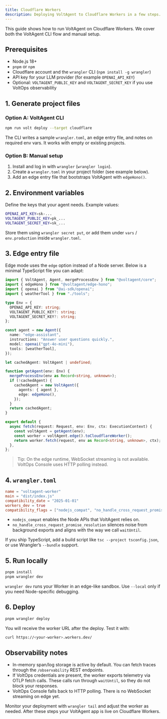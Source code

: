 ```yaml
---
title: Cloudflare Workers
description: Deploying VoltAgent to Cloudflare Workers in a few steps.
---
```


This guide shows how to run VoltAgent on Cloudflare Workers. We cover both the VoltAgent CLI flow and manual setup.

## Prerequisites

- Node.js 18+
- `pnpm` or `npm`
- Cloudflare account and the `wrangler` CLI (`npm install -g wrangler`)
- API key for your LLM provider (for example `OPENAI_API_KEY`)
- Optional: `VOLTAGENT_PUBLIC_KEY` and `VOLTAGENT_SECRET_KEY` if you use VoltOps observability

## 1. Generate project files

### Option A: VoltAgent CLI

```bash
npm run volt deploy --target cloudflare
```

The CLI writes a sample `wrangler.toml`, an edge entry file, and notes on required env vars. It works with empty or existing projects.

### Option B: Manual setup

1. Install and log in with `wrangler` (`wrangler login`).
2. Create a `wrangler.toml` in your project folder (see example below).
3. Add an edge entry file that bootstraps VoltAgent with `edgeHono()`.

## 2. Environment variables

Define the keys that your agent needs. Example values:

```bash
OPENAI_API_KEY=sk-...
VOLTAGENT_PUBLIC_KEY=pk_...
VOLTAGENT_SECRET_KEY=sk_...
```

Store them using `wrangler secret put`, or add them under `vars` / `env.production` inside `wrangler.toml`.

## 3. Edge entry file

Edge mode uses the `edge` option instead of a Node server. Below is a minimal TypeScript file you can adapt:

```ts title="src/index.ts"
import { VoltAgent, Agent, mergeProcessEnv } from "@voltagent/core";
import { edgeHono } from "@voltagent/edge-hono";
import { openai } from "@ai-sdk/openai";
import { weatherTool } from "./tools";

type Env = {
  OPENAI_API_KEY: string;
  VOLTAGENT_PUBLIC_KEY?: string;
  VOLTAGENT_SECRET_KEY?: string;
};

const agent = new Agent({
  name: "edge-assistant",
  instructions: "Answer user questions quickly.",
  model: openai("gpt-4o-mini"),
  tools: [weatherTool],
});

let cachedAgent: VoltAgent | undefined;

function getAgent(env: Env) {
  mergeProcessEnv(env as Record<string, unknown>);
  if (!cachedAgent) {
    cachedAgent = new VoltAgent({
      agents: { agent },
      edge: edgeHono(),
    });
  }
  return cachedAgent;
}

export default {
  async fetch(request: Request, env: Env, ctx: ExecutionContext) {
    const voltAgent = getAgent(env);
    const worker = voltAgent.edge().toCloudflareWorker();
    return worker.fetch(request, env as Record<string, unknown>, ctx);
  },
};
```

> Tip: On the edge runtime, WebSocket streaming is not available. VoltOps Console uses HTTP polling instead.

## 4. `wrangler.toml`

```toml
name = "voltagent-worker"
main = "dist/index.js"
compatibility_date = "2025-01-01"
workers_dev = true
compatibility_flags = ["nodejs_compat", "no_handle_cross_request_promise_resolution"]
```

- `nodejs_compat` enables the Node APIs that VoltAgent relies on.
- `no_handle_cross_request_promise_resolution` silences noise from background exports and aligns with the way we call `waitUntil`.

If you ship TypeScript, add a build script like `tsc --project tsconfig.json`, or use Wrangler’s `--bundle` support.

## 5. Run locally

```bash
pnpm install
pnpm wrangler dev
```

`wrangler dev` runs your Worker in an edge-like sandbox. Use `--local` only if you need Node-specific debugging.

## 6. Deploy

```bash
pnpm wrangler deploy
```

You will receive the worker URL after the deploy. Test it with:

```bash
curl https://<your-worker>.workers.dev/
```

## Observability notes

- In-memory span/log storage is active by default. You can fetch traces through the `/observability` REST endpoints.
- If VoltOps credentials are present, the worker exports telemetry via OTLP fetch calls. These calls run through `waitUntil`, so they do not block your responses.
- VoltOps Console falls back to HTTP polling. There is no WebSocket streaming on edge yet.

Monitor your deployment with `wrangler tail` and adjust the worker as needed. After these steps your VoltAgent app is live on Cloudflare Workers.
